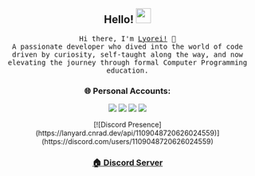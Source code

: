 <h2 align="center">Hello! <img src="https://raw.githubusercontent.com/MartinHeinz/MartinHeinz/master/wave.gif" width="30px"></h2>
<p align="center">
<samp>
Hi there, I'm <a href="https://github.com/lyorei">Lyorei!</a> 🚀<br>
A passionate developer who dived into the world of code driven by curiosity, self-taught along the way, and now elevating the journey through formal Computer Programming education.
</samp>
</p>

<h3 align="center">🌐 Personal Accounts:</h3>
<p align="center">
<a href="https://discord.com/users/1109048720626024559" target="_blank"><img src="https://img.shields.io/badge/-Lyorei.-7289DA.svg?&style=for-the-badge&logo=discord&logoColor=white"></a>
<a href="https://open.spotify.com/artist/4KeL4oJZZkUXxBT7z2kJ6C" target="_blank"><img src="https://img.shields.io/badge/Spotify%20-1ed760.svg?&style=for-the-badge&logo=spotify&logoColor=white"></a>
<a href="https://www.youtube.com/@shiro-ae?sub_confirmation=1" target="_blank"><img src="https://img.shields.io/badge/YouTube%20-ff0000.svg?&style=for-the-badge&logo=youtube&logoColor=white"></a>
<a href="https://github.com/lyorei" target="_blank"><img src="https://img.shields.io/badge/GitHub%20-191717.svg?&style=for-the-badge&logo=github&logoColor=white"></a>
</p>

<div align="center">
  [![Discord Presence](https://lanyard.cnrad.dev/api/1109048720626024559)](https://discord.com/users/1109048720626024559)
  <h3 align="center">
    <a href="https://discord.gg/FnV4hKNpn5">🏠 Discord Server</a>
  </h3>
</div>
